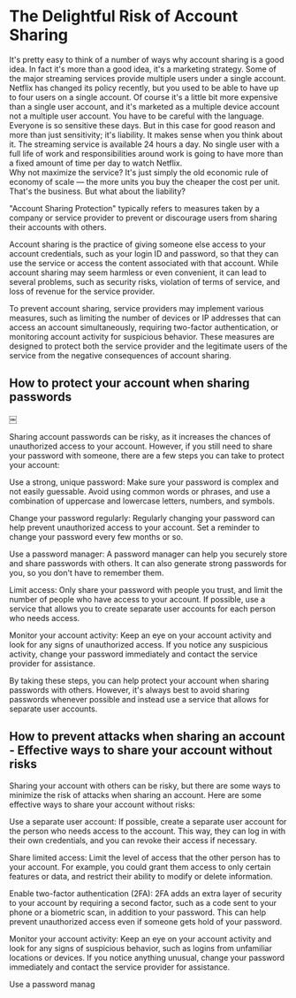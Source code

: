 # The Delightful Risk of Account Sharing




It's pretty easy to think of a number of ways why account sharing is a good idea. 
In fact it's more than a good idea, 
it's a marketing strategy. 
Some of the major streaming services provide multiple users under a single account. 
Netflix has changed its policy recently, 
but you used to be able to have up to four users on a single account. 
Of course it's a little bit more expensive than a single user account, 
and it's marketed as a multiple device account not a multiple user account. 
You have to be careful with the language.  
Everyone is so sensitive these days. 
But in this case for good reason and more than just sensitivity; 
it's liability. 
It makes sense when you think about it. 
The streaming service is available 24 hours a day. 
No single user with a full life of work and responsibilities around work is going to have more than a fixed amount of time per day to watch Netflix.  
Why not maximize the service? 
It's just simply the old economic rule of economy of scale
&mdash;
the more units you buy the cheaper the cost per unit. 
That's the business. 
But what about the liability?

"Account Sharing Protection" typically refers to measures taken by a company or service provider to prevent or discourage users from sharing their accounts with others.

Account sharing is the practice of giving someone else access to your account credentials, such as your login ID and password, so that they can use the service or access the content associated with that account. While account sharing may seem harmless or even convenient, it can lead to several problems, such as security risks, violation of terms of service, and loss of revenue for the service provider.

To prevent account sharing, service providers may implement various measures, such as limiting the number of devices or IP addresses that can access an account simultaneously, requiring two-factor authentication, or monitoring account activity for suspicious behavior. These measures are designed to protect both the service provider and the legitimate users of the service from the negative consequences of account sharing.



## How to protect your account when sharing passwords
￼

Sharing account passwords can be risky, as it increases the chances of unauthorized access to your account. However, if you still need to share your password with someone, there are a few steps you can take to protect your account:

Use a strong, unique password: Make sure your password is complex and not easily guessable. Avoid using common words or phrases, and use a combination of uppercase and lowercase letters, numbers, and symbols.

Change your password regularly: Regularly changing your password can help prevent unauthorized access to your account. Set a reminder to change your password every few months or so.

Use a password manager: A password manager can help you securely store and share passwords with others. It can also generate strong passwords for you, so you don't have to remember them.

Limit access: Only share your password with people you trust, and limit the number of people who have access to your account. If possible, use a service that allows you to create separate user accounts for each person who needs access.

Monitor your account activity: Keep an eye on your account activity and look for any signs of unauthorized access. If you notice any suspicious activity, change your password immediately and contact the service provider for assistance.

By taking these steps, you can help protect your account when sharing passwords with others. However, it's always best to avoid sharing passwords whenever possible and instead use a service that allows for separate user accounts.

## How to prevent attacks when sharing an account - Effective ways to share your account without risks

Sharing your account with others can be risky, but there are some ways to minimize the risk of attacks when sharing an account. Here are some effective ways to share your account without risks:

Use a separate user account: If possible, create a separate user account for the person who needs access to the account. This way, they can log in with their own credentials, and you can revoke their access if necessary.

Share limited access: Limit the level of access that the other person has to your account. For example, you could grant them access to only certain features or data, and restrict their ability to modify or delete information.

Enable two-factor authentication (2FA): 2FA adds an extra layer of security to your account by requiring a second factor, such as a code sent to your phone or a biometric scan, in addition to your password. This can help prevent unauthorized access even if someone gets hold of your password.

Monitor your account activity: Keep an eye on your account activity and look for any signs of suspicious behavior, such as logins from unfamiliar locations or devices. If you notice anything unusual, change your password immediately and contact the service provider for assistance.

Use a password manag
